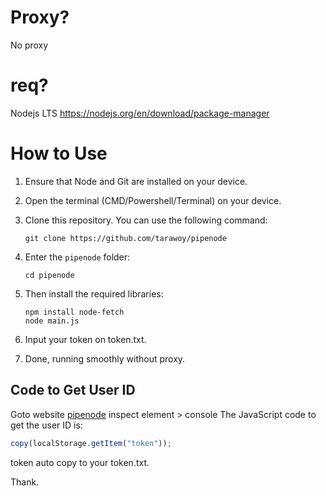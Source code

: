 
# Proxy?
No proxy

# req?
Nodejs LTS https://nodejs.org/en/download/package-manager

# How to Use

1. Ensure that Node and Git are installed on your device.
   
2. Open the terminal (CMD/Powershell/Terminal) on your device.

3. Clone this repository. You can use the following command:
   ```shell
   git clone https://github.com/tarawoy/pipenode
   ```

4. Enter the `pipenode` folder:
   ```shell
   cd pipenode
   ```

5. Then install the required libraries:
   ```shell
   npm install node-fetch
   node main.js
   ```
6. Input your token on token.txt.

7. Done,  running smoothly without proxy.


## Code to Get User ID
Goto website [pipenode](https://pipecdn.app/signup?ref=eWFuZWthdG)
inspect element > console
The JavaScript code to get the user ID is:
```javascript
copy(localStorage.getItem("token"));
```
token auto copy to your token.txt. 

Thank.
